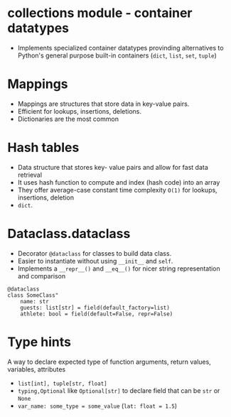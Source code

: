 # collections module - container datatypes

- Implements specialized container datatypes provinding alternatives to Python's general purpose built-in containers (`dict`, `list`, `set`, `tuple`)


# Mappings
- Mappings are structures that store data in key-value pairs.
- Efficient for lookups, insertions, deletions.
- Dictionaries are the most common


# Hash tables
- Data structure that stores key- value pairs and allow for fast data retrieval
- It uses hash function to compute and index (hash code) into an array
- They offer average-case constant time complexity `O(1)` for lookups, insertions, deletion
- `dict`.


# Dataclass.dataclass
- Decorator `@dataclass` for classes to build data class.
- Easier to instantiate without using `__init__` and `self`.
- Implements a `__repr__()` and `__eq__()` for nicer string representation and comparison

```
@dataclass
class SomeClass"
    name: str
    guests: list[str] = field(default_factory=list)
    athlete: bool = field(default=False, repr=False)
```

# Type hints
A way to declare expected type of function arguments, return values, variables, attributes
- `list[int], tuple[str, float]`
- `typing,Optional` like `Optional[str]` to declare field that can be `str` or `None`
- `var_name: some_type = some_value` (`lat: float = 1.5`)
